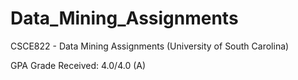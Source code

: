# Data_Mining_Assignments
CSCE822 - Data Mining Assignments (University of South Carolina)

GPA Grade Received: 4.0/4.0 (A)
